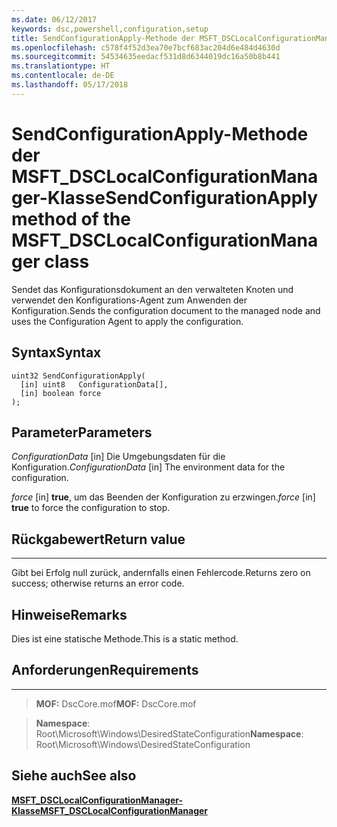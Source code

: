 ```yaml
---
ms.date: 06/12/2017
keywords: dsc,powershell,configuration,setup
title: SendConfigurationApply-Methode der MSFT_DSCLocalConfigurationManager-Klasse
ms.openlocfilehash: c578f4f52d3ea70e7bcf683ac204d6e484d4630d
ms.sourcegitcommit: 54534635eedacf531d8d6344019dc16a50b8b441
ms.translationtype: HT
ms.contentlocale: de-DE
ms.lasthandoff: 05/17/2018
---
```

# <a name="sendconfigurationapply-method-of-the-msftdsclocalconfigurationmanager-class"></a><span data-ttu-id="94d36-103">SendConfigurationApply-Methode der MSFT_DSCLocalConfigurationManager-Klasse</span><span class="sxs-lookup"><span data-stu-id="94d36-103">SendConfigurationApply method of the MSFT_DSCLocalConfigurationManager class</span></span>

<span data-ttu-id="94d36-104">Sendet das Konfigurationsdokument an den verwalteten Knoten und verwendet den Konfigurations-Agent zum Anwenden der Konfiguration.</span><span class="sxs-lookup"><span data-stu-id="94d36-104">Sends the configuration document to the managed node and uses the Configuration Agent to apply the configuration.</span></span>

<a name="syntax"></a><span data-ttu-id="94d36-105">Syntax</span><span class="sxs-lookup"><span data-stu-id="94d36-105">Syntax</span></span>
------

```mof
uint32 SendConfigurationApply(
  [in] uint8   ConfigurationData[],
  [in] boolean force
);
```

<a name="parameters"></a><span data-ttu-id="94d36-106">Parameter</span><span class="sxs-lookup"><span data-stu-id="94d36-106">Parameters</span></span>
----------

<span data-ttu-id="94d36-107">*ConfigurationData* \[in\] Die Umgebungsdaten für die Konfiguration.</span><span class="sxs-lookup"><span data-stu-id="94d36-107">*ConfigurationData* \[in\] The environment data for the configuration.</span></span>

<span data-ttu-id="94d36-108">*force* \[in\] **true**, um das Beenden der Konfiguration zu erzwingen.</span><span class="sxs-lookup"><span data-stu-id="94d36-108">*force* \[in\] **true** to force the configuration to stop.</span></span>

## <a name="return-value"></a><span data-ttu-id="94d36-109">Rückgabewert</span><span class="sxs-lookup"><span data-stu-id="94d36-109">Return value</span></span>
------------

<span data-ttu-id="94d36-110">Gibt bei Erfolg null zurück, andernfalls einen Fehlercode.</span><span class="sxs-lookup"><span data-stu-id="94d36-110">Returns zero on success; otherwise returns an error code.</span></span>

## <a name="remarks"></a><span data-ttu-id="94d36-111">Hinweise</span><span class="sxs-lookup"><span data-stu-id="94d36-111">Remarks</span></span>

<span data-ttu-id="94d36-112">Dies ist eine statische Methode.</span><span class="sxs-lookup"><span data-stu-id="94d36-112">This is a static method.</span></span>

## <a name="requirements"></a><span data-ttu-id="94d36-113">Anforderungen</span><span class="sxs-lookup"><span data-stu-id="94d36-113">Requirements</span></span>
------------
><span data-ttu-id="94d36-114">**MOF:** DscCore.mof</span><span class="sxs-lookup"><span data-stu-id="94d36-114">**MOF:** DscCore.mof</span></span>

><span data-ttu-id="94d36-115">**Namespace**: Root\Microsoft\Windows\DesiredStateConfiguration</span><span class="sxs-lookup"><span data-stu-id="94d36-115">**Namespace**: Root\Microsoft\Windows\DesiredStateConfiguration</span></span>


## <a name="see-also"></a><span data-ttu-id="94d36-116">Siehe auch</span><span class="sxs-lookup"><span data-stu-id="94d36-116">See also</span></span>


[<span data-ttu-id="94d36-117">**MSFT_DSCLocalConfigurationManager-Klasse**</span><span class="sxs-lookup"><span data-stu-id="94d36-117">**MSFT_DSCLocalConfigurationManager**</span></span>](msft-dsclocalconfigurationmanager.md)